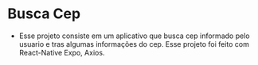 # Busca Cep 
- Esse projeto consiste em um aplicativo que busca cep informado pelo usuario e tras algumas informações do cep. Esse projeto foi feito com React-Native Expo, Axios.